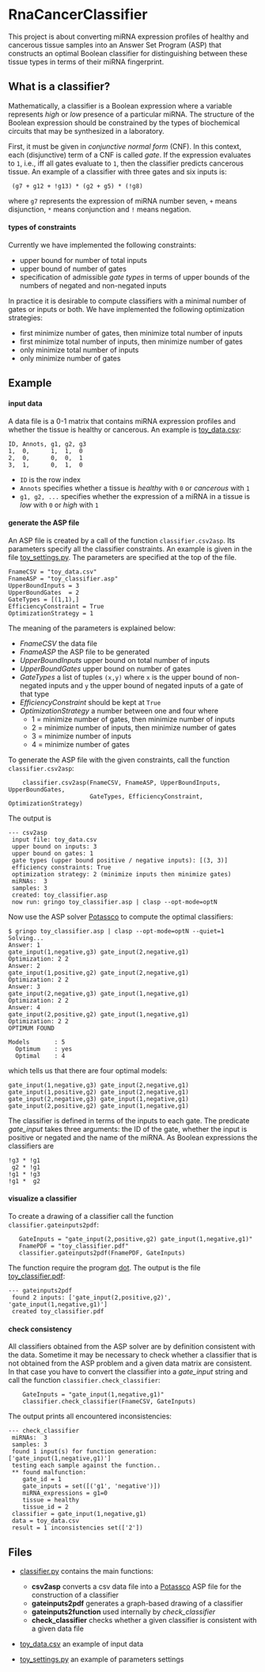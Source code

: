 # RnaCancerClassifier
This project is about converting miRNA expression profiles of healthy and cancerous tissue samples into an Answer Set Program (ASP)
that constructs an optimal Boolean classifier for distinguishing between these tissue types in terms of their miRNA fingerprint.


## What is a classifier?
Mathematically, a classifier is a Boolean expression where a variable represents _high_ or _low_ presence of a particular miRNA.
The structure of the Boolean expression should be constrained by the types of biochemical circuits that may be synthesized in a laboratory.

First, it must be given in _conjunctive normal form_ (CNF).
In this context, each (disjunctive) term of a CNF is called _gate_.
If the expression evaluates to `1`, i.e.,  iff all gates evaluate to `1`, then the classifier predicts cancerous tissue.
An example of a classifier with three gates and six inputs is:

```
 (g7 + g12 + !g13) * (g2 + g5) * (!g8)
```
where `g7` represents the expression of miRNA number seven, `+` means disjunction, `*` means conjunction and `!` means negation.


#### types of constraints
Currently we have implemented the following constraints:

 * upper bound for number of total inputs
 * upper bound of number of gates
 * specification of admissible _gate types_ in terms of upper bounds of the numbers of negated and non-negated inputs
 
In practice it is desirable to compute classifiers with a minimal number of gates or inputs or both.
We have implemented the following optimization strategies:

 * first minimize number of gates, then minimize total number of inputs
 * first minimize total number of inputs, then minimize number of gates
 * only minimize total number of inputs
 * only minimize number of gates

 

## Example
#### input data
A data file is a 0-1 matrix that contains miRNA expression profiles and whether the tissue is healthy or cancerous.
An example is [toy_data.csv](./toy_data.csv):

```
ID, Annots, g1, g2, g3
1,  0,      1,  1,  0
2,  0,      0,  0,  1
3,  1,      0,  1,  0
```
 * `ID` is the row index
 * `Annots` specifies whether a tissue is _healthy_ with `0` or _cancerous_ with `1`
 * `g1, g2, ...` specifies whether the expression of a miRNA in a tissue is _low_ with `0` or _high_ with `1`
 

#### generate the ASP file
An ASP file is created by a call of the function `classifier.csv2asp`.
Its parameters specify all the classifier constraints.
An example is given in the file [toy_settings.py](./toy_settings.py).
The parameters are specified at the top of the file.

```
FnameCSV = "toy_data.csv"
FnameASP = "toy_classifier.asp"
UpperBoundInputs = 3
UpperBoundGates  = 2
GateTypes = [(1,1),]
EfficiencyConstraint = True
OptimizationStrategy = 1
```

The meaning of the parameters is explained below:

 * _FnameCSV_ the data file
 * _FnameASP_ the ASP file to be generated
 * _UpperBoundInputs_ upper bound on total number of inputs
 * _UpperBoundGates_ upper bound on number of gates
 * _GateTypes_ a list of tuples `(x,y)` where `x` is the upper bound of non-negated inputs and `y` the upper bound of negated inputs of a gate of that type
 * _EfficiencyConstraint_ should be kept at `True`
 * _OptimizationStrategy_ a number between one and four where
   * 1 = minimize number of gates, then minimize number of inputs
   * 2 = minimize number of inputs, then minimize number of gates
   * 3 = minimize number of inputs
   * 4 = minimize number of gates


To generate the ASP file with the given constraints, call the function `classifier.csv2asp`:

```
    classifier.csv2asp(FnameCSV, FnameASP, UpperBoundInputs, UpperBoundGates,
                       GateTypes, EfficiencyConstraint, OptimizationStrategy)
```

The output is
```
--- csv2asp
 input file: toy_data.csv
 upper bound on inputs: 3
 upper bound on gates: 1
 gate types (upper bound positive / negative inputs): [(3, 3)]
 efficiency constraints: True
 optimization strategy: 2 (minimize inputs then minimize gates)
 miRNAs:  3
 samples: 3
 created: toy_classifier.asp
 now run: gringo toy_classifier.asp | clasp --opt-mode=optN
```

Now use the ASP solver [Potassco](http://potassco.sourceforge.net) to compute the optimal classifiers:

```
$ gringo toy_classifier.asp | clasp --opt-mode=optN --quiet=1
Solving...
Answer: 1
gate_input(1,negative,g3) gate_input(2,negative,g1)
Optimization: 2 2
Answer: 2
gate_input(1,positive,g2) gate_input(2,negative,g1)
Optimization: 2 2
Answer: 3
gate_input(2,negative,g3) gate_input(1,negative,g1)
Optimization: 2 2
Answer: 4
gate_input(2,positive,g2) gate_input(1,negative,g1)
Optimization: 2 2
OPTIMUM FOUND

Models       : 5     
  Optimum    : yes
  Optimal    : 4
```

which tells us that there are four optimal models:

```
gate_input(1,negative,g3) gate_input(2,negative,g1)
gate_input(1,positive,g2) gate_input(2,negative,g1)
gate_input(2,negative,g3) gate_input(1,negative,g1)
gate_input(2,positive,g2) gate_input(1,negative,g1)
```

The classifier is defined in terms of the inputs to each gate.
The predicate _gate\_input_ takes three arguments: the ID of the gate, whether the input is positive or negated and the name of the miRNA.
As Boolean expressions the classifiers are

```
!g3 * !g1
 g2 * !g1
!g1 * !g3
!g1 *  g2
```

#### visualize a classifier
To create a drawing of a classifier call the function `classifier.gateinputs2pdf`:

```
   GateInputs = "gate_input(2,positive,g2) gate_input(1,negative,g1)"
   FnamePDF = "toy_classifier.pdf"
   classifier.gateinputs2pdf(FnamePDF, GateInputs)
```
The function require the program [dot](www.graphviz.org).
The output is the file [toy_classifier.pdf](./toy_classifier.pdf):

```
--- gateinputs2pdf
 found 2 inputs: ['gate_input(2,positive,g2)', 'gate_input(1,negative,g1)']
 created toy_classifier.pdf
```


#### check consistency
All classifiers obtained from the ASP solver are by definition consistent with the data.
Sometime it may be necessary to check whether a classifier that is not obtained from the ASP problem and a given data matrix are consistent.
In that case you have to convert the classifier into a _gate\_input_ string and call the function `classifier.check_classifier`:

```
    GateInputs = "gate_input(1,negative,g1)"
    classifier.check_classifier(FnameCSV, GateInputs)
```
The output prints all encountered inconsistencies:

```
--- check_classifier
 miRNAs:  3
 samples: 3
 found 1 input(s) for function generation: ['gate_input(1,negative,g1)']
 testing each sample against the function..
 ** found malfunction:
    gate_id = 1
    gate_inputs = set([('g1', 'negative')])
    miRNA_expressions = g1=0
    tissue = healthy
    tissue_id = 2
 classifier = gate_input(1,negative,g1)
 data = toy_data.csv
 result = 1 inconsistencies set(['2'])
```




## Files

 * [classifier.py](./classifier.py) contains the main functions:
   * **csv2asp** converts a csv data file into a [Potassco](http://potassco.sourceforge.net) ASP file for the construction of a classifier
   * **gateinputs2pdf** generates a graph-based drawing of a classifier
   * **gateinputs2function** used internally by _check\_classifier_
   * **check\_classifier** checks whether a given classifier is consistent with a given data file
 
 * [toy_data.csv](./toy_data.csv) an example of input data  
 * [toy_settings.py](./toy_settings.py) an example of parameters settings

